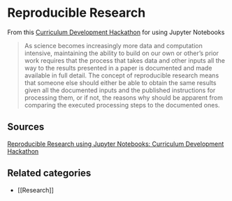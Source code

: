 # Reproducible Research

From this [Curriculum Development Hackathon](https://github.com/Reproducible-Science-Curriculum/RR-Jupyter-Hackathon-Jan-2017/blob/master/Call-for-participation.md) for using Jupyter Notebooks
> As science becomes increasingly more data and computation intensive, maintaining the ability to build on our own or other’s prior work requires that the process that takes data and other inputs all the way to the results presented in a paper is documented and made available in full detail. The concept of reproducible research means that someone else should either be able to obtain the same results given all the documented inputs and the published instructions for processing them, or if not, the reasons why should be apparent from comparing the executed processing steps to the documented ones.

## Sources

[Reproducible Research using Jupyter Notebooks: Curriculum Development Hackathon](https://github.com/Reproducible-Science-Curriculum/RR-Jupyter-Hackathon-Jan-2017/blob/master/Call-for-participation.md)

## Related categories

- [[Research]]


